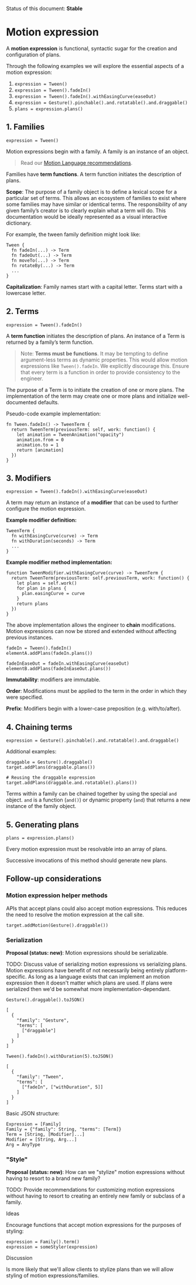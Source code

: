 Status of this document: **Stable**

# Motion expression

A **motion expression** is functional, syntactic sugar for the creation and configuration of plans.

Through the following examples we will explore the essential aspects of a motion expression:

1. `expression = Tween()`
2. `expression = Tween().fadeIn()`
3. `expression = Tween().fadeIn().withEasingCurve(easeOut)`
4. `expression = Gesture().pinchable().and.rotatable().and.draggable()`
5. `plans = expression.plans()`

## 1. Families

    expression = Tween()

Motion expressions begin with a family. A family is an instance of an object.

> Read our [Motion Language recommendations](../languages/README.md).

Families have **term functions**. A term function initiates the description of plans.

**Scope**: The purpose of a family object is to define a lexical scope for a particular set of terms. This allows an ecosystem of families to exist where some families may have similar or identical terms. The responsibility of any given family’s creator is to clearly explain what a term will do. This documentation would be ideally represented as a visual interactive dictionary.

For example, the tween family definition might look like:

    Tween {
      fn fadeIn(...) -> Term
      fn fadeOut(...) -> Term
      fn moveTo(...) -> Term
      fn rotateBy(...) -> Term
      ...
    }

**Capitalization**: Family names start with a capital letter. Terms start with a lowercase letter.

## 2. Terms

    expression = Tween().fadeIn()

A **term function** initiates the description of plans. An instance of a Term is returned by a family’s term function.

> Note: **Terms must be functions**. It may be tempting to define argument-less terms as dynamic properties. This would allow motion expressions like `Tween().fadeIn`. We explicitly discourage this. Ensure that every term is a function in order to provide consistency to the engineer.

The purpose of a Term is to initiate the creation of one or more plans. The implementation of the term may create one or more plans and initialize well-documented defaults.

Pseudo-code example implementation:

    fn Tween.fadeIn() -> TweenTerm {
      return TweenTerm(previousTerm: self, work: function() {
        let animation = TweenAnimation("opacity")
        animation.from = 0
        animation.to = 1
        return [animation]
      })
    }

## 3. Modifiers

    expression = Tween().fadeIn().withEasingCurve(easeOut)

A term may return an instance of a **modifier** that can be used to further configure the motion expression.

**Example modifier definition:**

    TweenTerm {
      fn withEasingCurve(curve) -> Term
      fn withDuration(seconds) -> Term
      ...
    }

**Example modifier method implementation:**

    function TweenModifier.withEasingCurve(curve) -> TweenTerm {
      return TweenTerm(previousTerm: self.previousTerm, work: function() {
        let plans = self.work()
        for plan in plans {
          plan.easingCurve = curve
        }
        return plans
      })
    }

The above implementation allows the engineer to **chain** modifications. Motion expressions can now be stored and extended without affecting previous instances.

    fadeIn = Tween().fadeIn()
    elementA.addPlans(fadeIn.plans())

    fadeInEaseOut = fadeIn.withEasingCurve(easeOut)
    elementB.addPlans(fadeInEaseOut.plans())

**Immutability**: modifiers are immutable.

**Order**: Modifications must be applied to the term in the order in which they were specified.

**Prefix**: Modifiers begin with a lower-case preposition (e.g. with/to/after).

## 4. Chaining terms

    expression = Gesture().pinchable().and.rotatable().and.draggable()

Additional examples:

    draggable = Gesture().draggable()
    target.addPlans(draggable.plans())
    
    # Reusing the draggable expression
    target.addPlans(draggable.and.rotatable().plans())

Terms within a family can be chained together by using the special `and` object. `and` is a function (`and()`) or dynamic property (`and`) that returns a new instance of the family object.

## 5. Generating plans

    plans = expression.plans()

Every motion expression must be resolvable into an array of plans.

Successive invocations of this method should generate new plans.

## Follow-up considerations

### Motion expression helper methods

APIs that accept plans could also accept motion expressions. This reduces the need to resolve the motion expression at the call site.

    target.addMotion(Gesture().draggable())

### Serialization

**Proposal (status: new)**: Motion expressions should be serializable.

TODO: Discuss value of serializing motion expressions vs serializing plans. Motion expressions have benefit of not necessarily being entirely platform-specific. As long as a language exists that can implement an motion expression then it doesn't matter which plans are used. If plans were serialized then we'd be somewhat more implementation-dependant.

    Gesture().draggable().toJSON()

    [
      {
        "family": "Gesture",
        "terms": [
          ["draggable"]
        ]
      }
    ]

    Tween().fadeIn().withDuration(5).toJSON()
    
    [
      {
        "family": "Tween",
        "terms": [
          ["fadeIn", ["withDuration", 5]]
        ]
      }
    ]

Basic JSON structure:

    Expression = [Family]
    Family = {"family": String, "terms": [Term]}
    Term = [String, [Modifier]...]
    Modifier = [String, Arg...]
    Arg = AnyType

### "Style"

**Proposal (status: new)**: How can we "stylize" motion expressions without having to resort to a brand new family?

TODO: Provide recommendations for customizing motion expressions without having to resort to creating an entirely new family or subclass of a family.

Ideas

Encourage functions that accept motion expressions for the purposes of styling:

    expression = Family().term()
    expression = someStyler(expression)

Discussion

Is more likely that we'll allow clients to stylize plans than we will allow styling of motion expressions/families.

<!--

LGTM:
- featherless

-->
